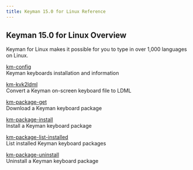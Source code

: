 ```yaml
---
title: Keyman 15.0 for Linux Reference
---
```


## Keyman 15.0 for Linux Overview

Keyman for Linux makes it possible for you to type in over 1,000 languages on Linux.

[km-config](km-config) <br>
Keyman keyboards installation and information

[km-kvk2ldml](km-kvk2ldml) <br>
Convert a Keyman on-screen keyboard file to LDML

[km-package-get](km-package-get) <br>
Download a Keyman keyboard package

[km-package-install](km-package-install) <br>
Install a Keyman keyboard package

[km-package-list-installed](km-package-list-installed) <br>
List installed Keyman keyboard packages

[km-package-uninstall](km-package-uninstall) <br>
Uninstall a Keyman keyboard package
